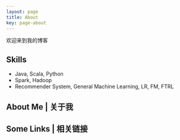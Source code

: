 ```yaml
---
layout: page
title: About
key: page-about
---
```

欢迎来到我的博客

## Skills

- Java, Scala, Python
- Spark, Hadoop
- Recommender System, General Machine Learning, LR, FM, FTRL

<!--more-->

## About Me | 关于我

<!-- Something about me -->

## Some Links | 相关链接

<!-- Some useful sites -->
